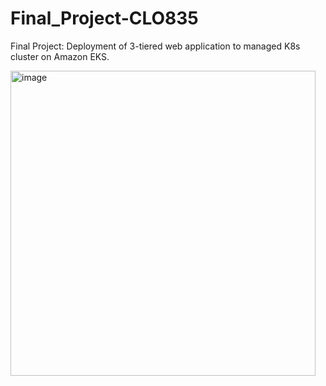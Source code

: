 # Final_Project-CLO835
Final Project: Deployment of 3-tiered web application to managed K8s cluster on Amazon EKS.


<img width="488" alt="image" src="https://user-images.githubusercontent.com/65021757/184523732-a2ac3658-1d79-46f7-8ce2-bb5b01dfbdd3.png">
